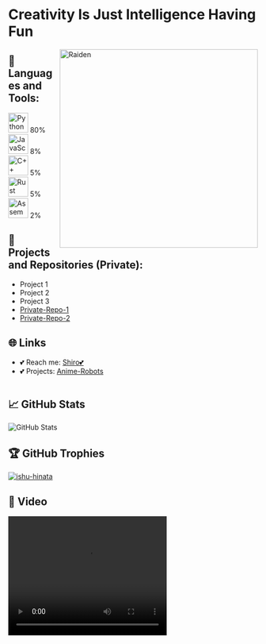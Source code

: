 <!-- GitHub Profile README -->

# Creativity Is Just Intelligence Having Fun

<img align="right" alt="Raiden" width="400" src="https://telegra.ph/file/bcf6185b7f596f4cdd21e.jpg">

## 🔧 Languages and Tools:
<p>
  <img src="https://img.icons8.com/color/48/000000/python.png" alt="Python" width="40" height="40"/> 80%
  <img src="https://img.icons8.com/color/48/000000/javascript.png" alt="JavaScript" width="40" height="40"/> 8%
  <img src="https://img.icons8.com/color/48/000000/c-plus-plus-logo.png" alt="C++" width="40" height="40"/> 5%
  <img src="https://img.icons8.com/color/48/000000/rust.png" alt="Rust" width="40" height="40"/> 5%
  <img src="https://img.icons8.com/color/48/000000/assembly.png" alt="Assembly" width="40" height="40"/> 2%
</p>

## 💼 Projects and Repositories (Private):
- Project 1
- Project 2
- Project 3
- [Private-Repo-1](#)
- [Private-Repo-2](#)

## 🌐 Links
- 💕 Reach me: [Shiro💕](https://t.me/Maid_Robot)
- 💕 Projects: [Anime-Robots](https://t.me/AnimeRobots)

<p>
  <a href="https://twitter.com/" target="_blank"><img src="https://img.shields.io/twitter/follow/?logo=twitter&style=for-the-badge" alt="" /></a>
</p>

## 📈 GitHub Stats
![GitHub Stats](https://github-readme-stats.vercel.app/api/top-langs?username=ishu-hinata&show_icons=true&locale=en&layout=compact)

## 🏆 GitHub Trophies
<p>
  <a href="https://github.com/ryo-ma/github-profile-trophy"><img src="https://github-profile-trophy.vercel.app/?username=ishu-hinata" alt="ishu-hinata" /></a>
</p>

## 🎥 Video
<video width="320" height="240" controls>
  <source src="https://telegra.ph/file/bb75661425d08997b59fe.mp4" type="video/mp4">
  <source src="https://te.legra.ph/file/41bae440565b748eaeb5a.mp4" type="video/mp4">
  Your browser does not support the video tag.
</video>
